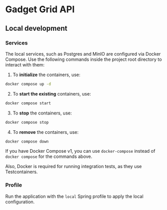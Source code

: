 # Gadget Grid API

## Local development

### Services

The local services, such as Postgres and MinIO are configured via Docker Compose. 
Use the following commands inside the project root directory to interact with them:

1. To **initialize** the containers, use:
```sh
docker compose up -d
```

2. To **start the existing** containers, use:
```sh
docker compose start
```

3. To **stop** the containers, use:
```sh
docker compose stop
```

4. To **remove** the containers, use:
```sh
docker compose down
```

If you have Docker Compose v1, you can use `docker-compose` instead of `docker compose` for the 
commands above.

Also, Docker is required for running integration tests, as they use Testcontainers.

### Profile

Run the application with the `local` Spring profile to apply the local configuration.
